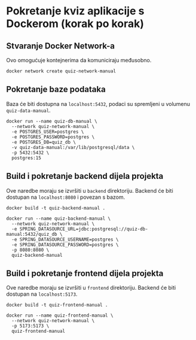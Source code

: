 # Pokretanje kviz aplikacije s Dockerom (korak po korak)

## Stvaranje Docker Network-a

Ovo omogućuje kontejnerima da komuniciraju međusobno.

```shell
docker network create quiz-network-manual
```

## Pokretanje baze podataka

Baza će biti dostupna na `localhost:5432`, podaci su spremljeni u volumenu `quiz-data-manual`.

```shell
docker run --name quiz-db-manual \
  --network quiz-network-manual \
  -e POSTGRES_USER=postgres \
  -e POSTGRES_PASSWORD=postgres \
  -e POSTGRES_DB=quiz_db \
  -v quiz-data-manual:/var/lib/postgresql/data \
  -p 5432:5432 \
  postgres:15
```

## Build i pokretanje backend dijela projekta

Ove naredbe moraju se izvršiti u `backend` direktoriju.
Backend će biti dostupan na `localhost:8080` i povezan s bazom.

```shell
docker build -t quiz-backend-manual .

docker run --name quiz-backend-manual \
  --network quiz-network-manual \
  -e SPRING_DATASOURCE_URL=jdbc:postgresql://quiz-db-manual:5432/quiz_db \
  -e SPRING_DATASOURCE_USERNAME=postgres \
  -e SPRING_DATASOURCE_PASSWORD=postgres \
  -p 8080:8080 \
  quiz-backend-manual
```

## Build i pokretanje frontend dijela projekta

Ove naredbe moraju se izvršiti u `frontend` direktoriju.
Backend će biti dostupan na `localhost:5173`.

```shell
docker build -t quiz-frontend-manual .

docker run --name quiz-frontend-manual \
  --network quiz-network-manual \
  -p 5173:5173 \
  quiz-frontend-manual
```
